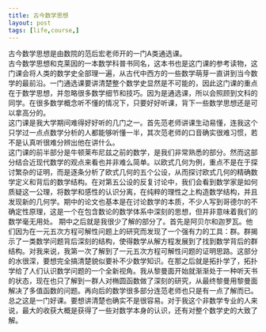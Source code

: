 ```yaml
---
title: 古今数学思想
layout: post
tags: [life,course,]
---
```

古今数学思想是由数院的范后宏老师开的一门A类通选课。	
古今数学思想和克莱因的一本数学科普书同名，这本书也是这门课的参考读物，这门课会将人类的数学史全部理一遍，从古代中西方的一些数学萌芽一直讲到当今数学的最前沿。一门通选课要讲清楚整个数学史显然是不可能的，因此这门课的重点在于数学思想，并忽略很多数学细节和技巧。因为是通选课，所以会照顾到文科的同学。在很多数学概念听不懂的情况下，只要好好听课，背下一些数学思想还是可以拿高分的。	
这门课是我大学期间难得好好听的几门之一。首先范老师讲课生动易懂，连我这个只学过一点点数学分析的人都能够听懂一半，其次范老师的口音确实很难习惯，若不是认真听很难分辨出他在讲什么。	
这门课的前半部分是牛顿莱布尼兹之前的数学，是我们非常熟悉的部分。然而这部分结合近现代数学的观点来看也并非难么简单。以欧式几何为例，重点不是在于探讨繁杂的证明，而是逐条分析了欧式几何的五个公设，从而探讨欧式几何的精确数学定义和背后的数学结构。在对第五公设的反复讨论中，我们会看到数学家是如何质疑这一公理，将数学和感性的认识分离，在纯粹的理性之上构造数学结构，并且发现新的几何学。期中的论文也基本是在讨论数学的本质，不少人写到哥德尔的不确定性原理，这是一个在包含数论的数学体系中深刻的思想，但并非意味着我们的数学毫无用处。
期中之后就是我很少了解的部分了。首先是阿贝尔和迦罗瓦。他们因为在一元五次方程可解性问题上的研究而发现了一个强有力的工具：群。群揭示了一类数学问题背后深刻的结构，使得数学从解方程发展到了找到数学背后的群结构。对我来说，我第一次了解到了一元五次方程可解性问题的证明思路。这部分的水很深，要想完全搞清楚貌似要补不少数学知识。在那之后就是拓扑学了，拓扑学给了人们认识数学问题的一个全新视角。我从黎曼面开始就渐渐处于一种听天书的状态，现在也只了解到一群人对椭圆函数做了深刻的研究，从最终黎曼用黎曼面解决了多值函数的问题。再向后的数学很多部分连范老师也只是有一点了解而已。	
总之这是一门好课。要想讲清楚也确实不是很容易。对于我这个非数学专业的人来说，最大的收获大概是获得了一些对数学本身的认识，还有对整个数学史的大致了解。
